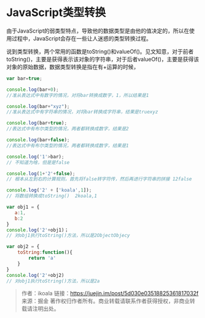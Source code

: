 # 				JavaScript类型转换

​		由于JavaScript的弱类型特点，导致他的数据类型是由他的值决定的，所以在使用过程中，JavaScript会存在一些让人迷惑的类型转换过程。

​		说到类型转换，两个常用的函数是toString()和valueOf()。见文知意，对于前者toString()，主要是获得表示该对象的字符串，对于后者valueOf()，主要是获得该对象的原始数据，数据类型转换是指在有+运算的时候，

```javascript
var bar=true;

console.log(bar+0);
//准从表达式中有数字的情况，对将bar转换成数字，1，所以结果是1

console.log(bar+"xyz");
//准从表达式中有字符串的情况，对将bar转换成字符串，结果是truexyz

console.log(bar+true);
//表达式中有布尔类型的情况，两者都转换成数字，结果是2

console.log(bar+false);
//表达式中有布尔类型的情况，两者都转换成数字，结果是1

console.log('1'>bar);
// 不知道为啥，但是是false

console.log(1+'2'+false);
// 根本从左到右的计算规则，首先将false转字符传，然后再进行字符串的拼接 12false

console.log('2' + ['koala',1]);
// 将数组转换成toString()  2koala,1

var obj1 = {
   a:1,
   b:2
}
console.log('2'+obj1)；
// 对obj1执行toString()方法，所以是2ObjectObjecy

var obj2 = {
    toString:function(){
        return 'a'
    }
}
console.log('2'+obj2)
// 对obj1执行toString()方法，所以是2a
```





> 作者：ikoala
> 链接：https://juejin.im/post/5d030e03518825361817032f
> 来源：掘金
> 著作权归作者所有。商业转载请联系作者获得授权，非商业转载请注明出处。